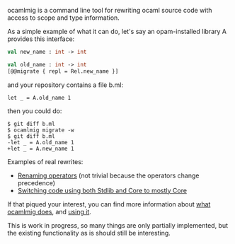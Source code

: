 ocamlmig is a command line tool for rewriting ocaml source code with access to scope
and type information.

As a simple example of what it can do, let's say an opam-installed library A provides
this interface:

```ocaml
val new_name : int -> int

val old_name : int -> int
[@@migrate { repl = Rel.new_name }]
```

and your repository contains a file b.ml:

```
let _ = A.old_name 1
```

then you could do:

```shell
$ git diff b.ml
$ ocamlmig migrate -w
$ git diff b.ml
-let _ = A.old_name 1
+let _ = A.new_name 1
```

Examples of real rewrites:

- [Renaming operators](https://github.com/v-gb/Gillian/commit/e15ac20a5fac0849dae51523d1b73f1612f976e5) (not trivial because the operators change precedence)
- [Switching code using both Stdlib and Core to mostly Core](https://github.com/v-gb/ortografe/commit/b0b6a0c323edb67c03ae938d122e73b4f6a8affc)

If that piqued your interest, you can find more information about [what ocamlmig
does](doc/what.md), and [using it](doc/installation.md).

This is work in progress, so many things are only partially implemented, but the
existing functionality as is should still be interesting.
